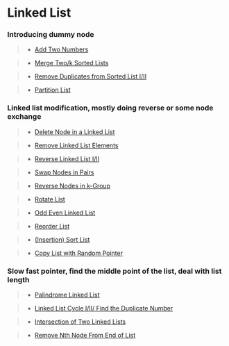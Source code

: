 # Linked List

### Introducing dummy node

> * [Add Two Numbers](add_two_numbers.md)

> * [Merge Two/k Sorted Lists](merge_k_sorted_lists.md)

> * [Remove Duplicates from Sorted List I/II](remove_duplicates_from_sorted_list.md)

> * [Partition List](partition_list.md)

### Linked list modification, mostly doing reverse or some node exchange

> * [Delete Node in a Linked List](delete_node_in_a_linked_list.md)

> * [Remove Linked List Elements](remove_linked_list_elements.md)

> * [Reverse Linked List I/II](reverse_linked_list.md)

> * [Swap Nodes in Pairs](swap_nodes_in_pairs.md)

> * [Reverse Nodes in k-Group](reverse_nodes_in_k_group.md)

> * [Rotate List](rotate_list.md)

> * [Odd Even Linked List](odd_even_linked_list.md)

> * [Reorder List](reorder_list.md)

> * [(Insertion) Sort List](sort_list.md)

> * [Copy List with Random Pointer](copy_list_with_random_pointer.md)

### Slow fast pointer, find the middle point of the list, deal with list length

> * [Palindrome Linked List](palindrome_linked_list.md)

> * [Linked List Cycle I/II/ Find the Duplicate Number](linked_list_cycle.md)

> * [Intersection of Two Linked Lists](intersection_of_two_linked_lists.md)

> * [Remove Nth Node From End of List](remove_nth_node_from_end_of_list.md)
